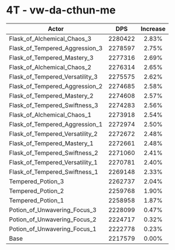 # 4T - vw-da-cthun-me
| Actor | DPS | Increase |
|---|:---:|:---:|
|Flask_of_Alchemical_Chaos_3|2280422|2.83%|
|Flask_of_Tempered_Aggression_3|2278597|2.75%|
|Flask_of_Tempered_Mastery_3|2277316|2.69%|
|Flask_of_Alchemical_Chaos_2|2276314|2.65%|
|Flask_of_Tempered_Versatility_3|2275575|2.62%|
|Flask_of_Tempered_Aggression_2|2274685|2.58%|
|Flask_of_Tempered_Mastery_2|2274608|2.57%|
|Flask_of_Tempered_Swiftness_3|2274283|2.56%|
|Flask_of_Alchemical_Chaos_1|2273918|2.54%|
|Flask_of_Tempered_Aggression_1|2272974|2.50%|
|Flask_of_Tempered_Versatility_2|2272672|2.48%|
|Flask_of_Tempered_Mastery_1|2272661|2.48%|
|Flask_of_Tempered_Swiftness_2|2271060|2.41%|
|Flask_of_Tempered_Versatility_1|2270781|2.40%|
|Flask_of_Tempered_Swiftness_1|2269148|2.33%|
|Tempered_Potion_3|2262737|2.04%|
|Tempered_Potion_2|2259768|1.90%|
|Tempered_Potion_1|2258958|1.87%|
|Potion_of_Unwavering_Focus_3|2228099|0.47%|
|Potion_of_Unwavering_Focus_2|2224717|0.32%|
|Potion_of_Unwavering_Focus_1|2222778|0.23%|
|Base|2217579|0.00%|
